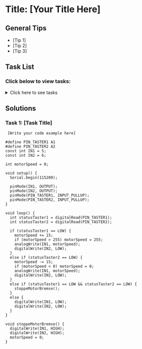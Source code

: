 # Title: [Your Title Here]

## General Tips
- [Tip 1]
- [Tip 2]
- [Tip 3]

## Task List
### Click below to view tasks:
<details>
  <summary>Click here to see tasks</summary>
  - [Task 1: Enter Task Description]
  
</details>

## Solutions

### Task 1: [Task Title]
```Arduino
 [Write your code example here]

#define PIN_TASTER1 A1  
#define PIN_TASTER2 A2  
const int IN1 = 5;     
const int IN2 = 6;     

int motorSpeed = 0;    

void setup() {
  Serial.begin(115200);
  
  pinMode(IN1, OUTPUT); 
  pinMode(IN2, OUTPUT);
  pinMode(PIN_TASTER1, INPUT_PULLUP); 
  pinMode(PIN_TASTER2, INPUT_PULLUP); 
}

void loop() {
  int statusTaster1 = digitalRead(PIN_TASTER1);
  int statusTaster2 = digitalRead(PIN_TASTER2);
  
  if (statusTaster1 == LOW) {
    motorSpeed += 15; 
    if (motorSpeed > 255) motorSpeed = 255; 
    analogWrite(IN1, motorSpeed);
    digitalWrite(IN2, LOW);
  } 
  else if (statusTaster2 == LOW) {
    motorSpeed -= 15; 
    if (motorSpeed < 0) motorSpeed = 0; 
    analogWrite(IN1, motorSpeed); 
    digitalWrite(IN2, LOW);
  } 
  else if (statusTaster1 == LOW && statusTaster2 == LOW) {
    stoppeMotorBremse();
  }
  else {
    digitalWrite(IN1, LOW);
    digitalWrite(IN2, LOW);
  }
}

void stoppeMotorBremse() {
  digitalWrite(IN1, HIGH);
  digitalWrite(IN2, HIGH);
  motorSpeed = 0; 
}